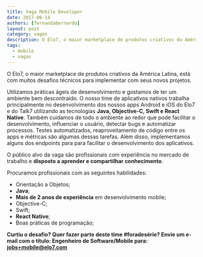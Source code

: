 ```yaml
---
title: Vaga Mobile Developer
date: 2017-06-14
authors: [fernandabernardo]
layout: post
category: vagas
description: O Elo7, o maior marketplace de produtos criativos da América Latina, está com muitos desafios técnicos para implementar com seus novos projetos. Estamos a procura de desenvolvedores Mobile para fazer parte do nosso time.
tags:
  - mobile
  - vagas
---
```


O Elo7, o maior marketplace de produtos criativos da América Latina, está com muitos desafios técnicos para implementar com seus novos projetos.

Utilizamos práticas ágeis de desenvolvimento e gostamos de ter um ambiente bem descontraído. O nosso time de aplicativos nativos trabalha principalmente no desenvolvimento dos nossos apps Android e iOS do Elo7 e do Talk7 utilizando as tecnologias **Java, Objective-C, Swift e React Native**. Também cuidamos de todo o ambiente ao redor que pode facilitar o desenvolvimento, influenciar o usuário, detectar bugs e automatizar processos. Testes automatizados, reaproveitamento de código entre os apps e métricas são algumas dessas tarefas. Além disso, implementamos alguns dos endpoints para para facilitar o desenvolvimento dos aplicativos.

O público alvo da vaga são profissionais com experiência no mercado de trabalho e **disposto a aprender e compartilhar conhecimento**.

Procuramos profissionais com as seguintes habilidades:
- Orientação a Objetos;
- **Java**;
- **Mais de 2 anos de experiência** em desenvolvimento mobile;
- Objective-C;
- Swift;
- **React Native**;
- Boas práticas de programação;

**Curtiu o desafio? Quer fazer parte deste time #foradesérie? Envie um e-mail com o título: Engenheiro de Software/Mobile para: jobs+mobile@elo7.com**
